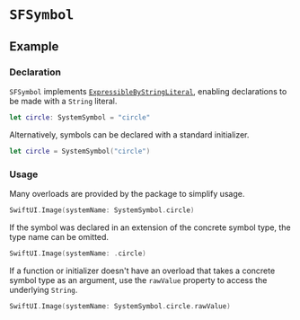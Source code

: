 # ``SFSymbol``

## Example

### Declaration

`SFSymbol` implements
[`ExpressibleByStringLiteral`]( https://developer.apple.com/documentation/swift/expressiblebystringliteral ),
enabling declarations to be made with a `String` literal.
```swift
let circle: SystemSymbol = "circle"
```

Alternatively, symbols can be declared with a standard initializer.
```swift
let circle = SystemSymbol("circle")
```


### Usage

Many overloads are provided by the package to simplify usage.
```swift
SwiftUI.Image(systemName: SystemSymbol.circle)
```

If the symbol was declared in an extension of the concrete symbol type, the type name can be omitted.
```swift
SwiftUI.Image(systemName: .circle)
```

If a function or initializer doesn't have an overload that takes a concrete symbol type as an argument,
use the ``rawValue`` property to access the underlying `String`.
```swift
SwiftUI.Image(systemName: SystemSymbol.circle.rawValue)
```
